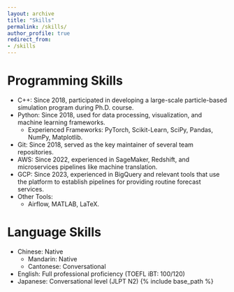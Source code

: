 ```yaml
---
layout: archive
title: "Skills"
permalink: /skills/
author_profile: true
redirect_from:
- /skills
---
```


Programming Skills
======
* C++: Since 2018, participated in developing a large-scale particle-based simulation program during Ph.D. course.
* Python: Since 2018, used for data processing, visualization, and machine learning frameworks.
  * Experienced Frameworks: PyTorch, Scikit-Learn, SciPy, Pandas, NumPy, Matplotlib.
* Git: Since 2018, served as the key maintainer of several team repositories.
* AWS: Since 2022, experienced in SageMaker, Redshift, and microservices pipelines like machine translation.
* GCP: Since 2023, experienced in BigQuery and relevant tools that use the platform to establish pipelines for providing routine forecast services.
* Other Tools:
  * Airflow, MATLAB, LaTeX.
 
    
Language Skills
======
* Chinese: Native
  * Mandarin: Native
  * Cantonese: Conversational
* English: Full professional proficiency (TOEFL iBT: 100/120)
* Japanese: Conversational level (JLPT N2)
{% include base_path %}
